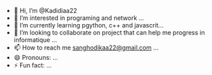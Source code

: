 - 👋 Hi, I’m @Kadidiaa22
- 👀 I’m interested in programing and network ...
- 🌱 I’m currently learning  pgython, c++ and javascrit...
- 💞️ I’m looking to collaborate on project that can help me progress in informatique ...
- 📫 How to reach me sanghodikaa22@gmail.com  ...
- 😄 Pronouns: ...
- ⚡ Fun fact: ...

<!---
Kadidiaa22/Kadidiaa22 is a ✨ special ✨ repository because its `README.md` (this file) appears on your GitHub profile.
You can click the Preview link to take a look at your changes.
--->
